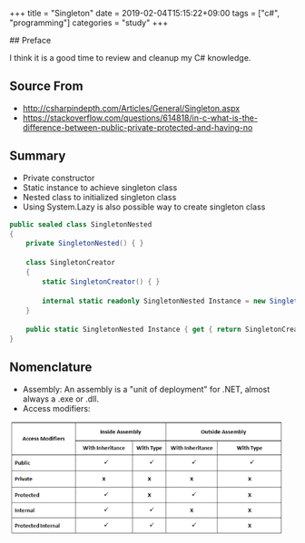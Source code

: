 +++
title = "Singleton"
date = 2019-02-04T15:15:22+09:00
tags = ["c#", "programming"]
categories = "study"
+++

<div class="description">
## Preface

I think it is a good time to review and cleanup my C# knowledge.

## Source From
- http://csharpindepth.com/Articles/General/Singleton.aspx
- https://stackoverflow.com/questions/614818/in-c-what-is-the-difference-between-public-private-protected-and-having-no

## Summary
- Private constructor
- Static instance to achieve singleton class
- Nested class to initialized singleton class
- Using System.Lazy<T> is also possible way to create singleton class

```cs
public sealed class SingletonNested
{
    private SingletonNested() { }

    class SingletonCreator
    {
        static SingletonCreator() { }

        internal static readonly SingletonNested Instance = new SingletonNested();
    }

    public static SingletonNested Instance { get { return SingletonCreator.Instance; } }
}
```

## Nomenclature
- Assembly: An assembly is a "unit of deployment" for .NET, almost always a .exe or .dll.
- Access modifiers:

<img src="/img/accessModifiers.png" style="max-width: 480px;">


